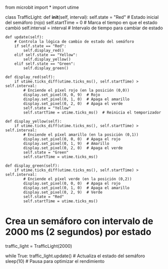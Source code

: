 from microbit import *
import utime

class TrafficLight:
    def __init__(self, interval):
        self.state = "Red"           # Estado inicial del semáforo (rojo)
        self.startTime = 0           # Marca el tiempo en que el estado cambió
        self.interval = interval     # Intervalo de tiempo para cambiar de estado

    def update(self):
        # Controla la lógica de cambio de estado del semáforo
        if self.state == "Red":
            self.display_red()
        elif self.state == "Yellow":
            self.display_yellow()
        elif self.state == "Green":
            self.display_green()

    def display_red(self):
        if utime.ticks_diff(utime.ticks_ms(), self.startTime) > self.interval:
            # Enciende el píxel rojo (en la posición (0,0))
            display.set_pixel(0, 0, 9)  # Rojo
            display.set_pixel(0, 1, 0)  # Apaga el amarillo
            display.set_pixel(0, 2, 0)  # Apaga el verde
            self.state = "Yellow"
            self.startTime = utime.ticks_ms()  # Reinicia el temporizador

    def display_yellow(self):
        if utime.ticks_diff(utime.ticks_ms(), self.startTime) > self.interval:
            # Enciende el píxel amarillo (en la posición (0,1))
            display.set_pixel(0, 0, 0)  # Apaga el rojo
            display.set_pixel(0, 1, 9)  # Amarillo
            display.set_pixel(0, 2, 0)  # Apaga el verde
            self.state = "Green"
            self.startTime = utime.ticks_ms()

    def display_green(self):
        if utime.ticks_diff(utime.ticks_ms(), self.startTime) > self.interval:
            # Enciende el píxel verde (en la posición (0,2))
            display.set_pixel(0, 0, 0)  # Apaga el rojo
            display.set_pixel(0, 1, 0)  # Apaga el amarillo
            display.set_pixel(0, 2, 9)  # Verde
            self.state = "Red"
            self.startTime = utime.ticks_ms()

# Crea un semáforo con intervalo de 2000 ms (2 segundos) por estado
traffic_light = TrafficLight(2000)

while True:
    traffic_light.update()  # Actualiza el estado del semáforo
    sleep(10)  # Pausa para optimizar el rendimiento
